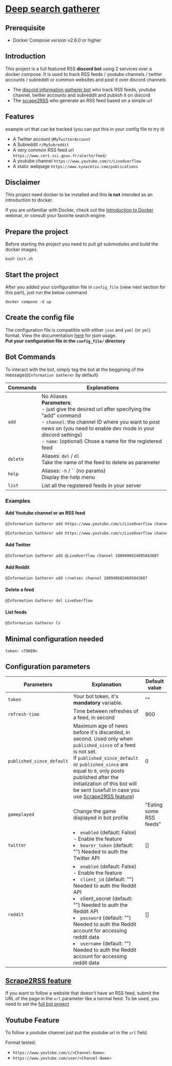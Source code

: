 # [Deep search gatherer](https://github.com/ScriptSathi/Deep_Search_Gatherer)

## Prerequisite

- Docker Compose version v2.6.0 or higher

## <a name="introduction">Introduction</a>

This project is a full featured RSS **discord bot** using 2 services over a docker compose. It is used to track RSS feeds / youtube channels / twitter accounts / subreddit or common websites and post it over discord channels
-  The [discord information gatherer bot](https://github.com/ScriptSathi/discord_information_gatherer) who track RSS feeds, youtube channel, twitter accounts and subreddit and publish it on discord 
- The [scrape2RSS](https://github.com/ScriptSathi/scrape2RSS/) who generate an RSS feed based on a simple url

## <a name="features">Features</a> 

example url that can be tracked (you can put this in your config file to try it)
- A Twitter account `@MyTwitterAccount`
- A Subreddit `r/MySubreddit`
- A very common RSS feed url `https://www.cert.ssi.gouv.fr/alerte/feed/`
- A youtube channel `https://www.youtube.com/c/LiveOverflow`
- A static webpage `https://www.synacktiv.com/publications`

## <a name="disclaimer">Disclaimer</a>

This project need docker to be installed and this **is not** intended as an introduction to docker.

 If you are unfamiliar with Docker, check out the [Introduction to Docker](https://training.docker.com/introduction-to-docker) webinar, or consult your favorite search engine.

## <a name="prepare">Prepare the project</a>

Before starting the project you need to pull git submodules and build the docker images.
```
bash init.sh
```

## <a name="start">Start the project</a>

After you added your configuration file in `config_file` (view next section for this part), just run the below command
```
docker compose -d up
```

## <a name="config-file">Create the config file</a>

The configuration file is compatible with either `json` and `yaml` (or `yml`) format.
View the documentation [here](https://github.com/ScriptSathi/discord_information_gatherer) for json usage.
<br/>
**Put your configuration file in the `config_file/` directory**

## <a name="bot-cmds">Bot Commands</a>

To interact with the bot, simply tag the bot at the beggining of the message(`@Information Gatherer` by default)

| Commands | Explanations 
|----|----|
| `add` | No Aliases <br/> __Parameters__: <br/>- just give the desired url after specifying the "add" command <br/> - `channel`: the channel ID where you want to post news on (you need to enable dev mode in your discord settings) <br/> - `name`: (optional) Chose a name for the registered feed|
| `delete` |  Aliases: `del` / `dl` <br/> Take the name of the feed to delete as parameter|
| `help` | Aliases: `-h` / `` (no params) <br/> Display the help menu |
| `list` | List all the registered feeds in your server |

### Examples
####  Add Youtube channel or an RSS feed
```bash
@Information Gatherer add https://www.youtube.com/c/LiveOverflow channel 1009496824605843607
```
```bash
@Information Gatherer add https://www.youtube.com/c/LiveOverflow channel 1009496824605843607 name LiveOverflow
```
####  Add Twitter
```bash
@Information Gatherer add @LiveOverflow channel 1009496824605843607
```
####  Add Reddit
```bash
@Information Gatherer add r/netsec channel 1009496824605843607
```
####  Delete a feed
```bash
@Information Gatherer del LiveOverflow
```
####  List feeds
```bash
@Information Gatherer ls
```

## <a name="min-config">Minimal configuration needed</a> 
```
token: <TOKEN>
```

## <a name="allow-parameters">Configuration parameters</a> 

| Parameters | Explanation | Default value |
|----|----| ----|
| `token` | Your bot token, it's **mandatory** variable. | "" |
| `refresh-time` | Time between refreshes of a feed, in second | 900 |
| `published_since_default` | Maximum age of news before it's discarded, in second. Used only when `published_since` of a feed is not set. <br/>If `published_since_default` or `published_since` are equal to `0`, only posts published after the initialization of this bot will be sent (usefull in case you use [Scrape2RSS feature](https://github.com/ScriptSathi/scrape2RSS)) | 0 |
| `gameplayed` | Change the game displayed in bot profile | "Eating some RSS feeds" |
| `twitter` |<li>`enabled` (default: False) - Enable the feature<li>`bearer_token` (default: "") Needed to auth the Twitter API | [] |
| `reddit` |<li>`enabled` (default: False) - Enable the feature<li>`client_id` (default: "") Needed to auth the Reddit API<li>client_secret (default: "") Needed to auth the Reddit API<li>`password` (default: "") Needed to auth the Reddit account for accessing reddit data<li>`username` (default: "") Needed to auth the Reddit account for accessing reddit data | [] |


## [Scrape2RSS feature](https://github.com/ScriptSathi/scrape2RSS)

If you want to follow a website that doesn't have an RSS feed, submit the URL of the page in the `url` parameter like a normal feed.
To be used, you need to set the [full bot project](https://github.com/ScriptSathi/Deep_Search_Gatherer)

## <a name="youtube-feature">Youtube Feature</a> 

To follow a youtube channel just put the youtube url in the `url` field.

Format tested: 
- `https://www.youtube.com/c/<Channel-Name>`
- `https://www.youtube.com/user/<Channel-Name>`